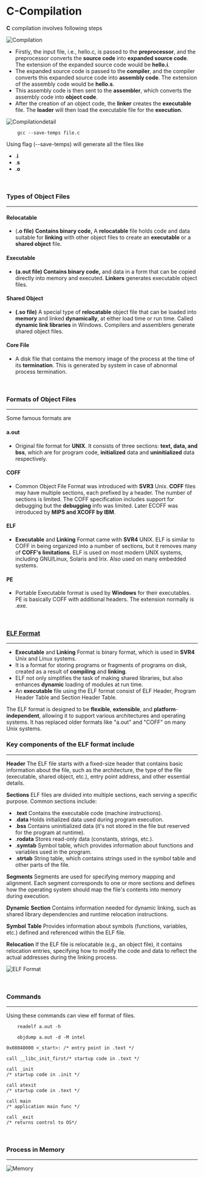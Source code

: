 # C-Compilation

**C** compilation involves following steps

<!-- image -->

![Compilation](../img/ccompilation.png)

<!-- Compilation detail -->

- Firstly, the input file, i.e., hello.c, is passed to the **preprocessor**, and the preprocessor converts the **source code** into **expanded source code**. The extension of the expanded source code would be **hello.i**.
- The expanded source code is passed to the **compiler**, and the compiler converts this expanded source code into **assembly code**. The extension of the assembly code would be **hello.s**.
- This assembly code is then sent to the **assembler**, which converts the assembly code into **object code**.
- After the creation of an object code, the **linker** creates the **executable** file. The **loader** will then load the executable file for the **execution**.

<!-- image -->

![Compilationdetail](../img/compilationc.jpg)

```
    gcc --save-temps file.c
```

Using flag (--save-temps) will generate all the files like 

- .**i**
- .**s**
- .**o**

<br>

### Types of Object Files
---

#### Relocatable 
- (**.o file)** **Contains binary code,** A **relocatable** file holds code and data suitable for **linking** with other object files to create an **executable** or a **shared object** file.

#### Executable

- **(a.out file) Contains binary code,** and data in a
form that can be copied directly into memory and executed. **Linkers**
generates executable object files.

#### Shared Object

- **(.so file)** A special type of **relocatable** object file
that can be loaded into **memory** and linked **dynamically**, at either load
time or run time. Called **dynamic link libraries** in Windows.
Compilers and assemblers generate shared object files.

#### Core File 

- A disk file that contains the memory image of the process at
the time of its **termination**. This is generated by system in case of
abnormal process termination.

<br>

### Formats of Object Files
---

Some famous formats are 

#### a.out

- Original file format for **UNIX**. It consists of three sections: **text, data, and bss**, which are for program code, **initialized** data and
**uninitialized** data respectively.

#### COFF

- Common Object File Format was introduced with **SVR3** Unix.
**COFF** files may have multiple sections, each prefixed by a
header. The number of sections is limited. The COFF
specification includes support for debugging but the **debugging**
info was limited. Later ECOFF was introduced by **MIPS and XCOFF by IBM**.

#### ELF

- **Executable** and **Linking** Format came with **SVR4** UNIX. ELF is
similar to COFF in being organized into a number of sections,
but it removes many of **COFF's** **limitations**. ELF is used on most
modern UNIX systems, including GNU/Linux, Solaris and Irix.
Also used on many embedded systems.

#### PE

- Portable Executable format is used by **Windows** for their executables. PE is basically COFF with additional headers. The extension normally is .exe.

<br>

### [ELF Format](http://www2.cs.uidaho.edu/~krings/CS270/Notes.S10/270-F10-04.pdf)
---

- **Executable** and **Linking** Format is binary format, which is used in
**SVR4** Unix and Linux systems.
- It is a format for storing programs or fragments of programs on
disk, created as a result of **compiling** and **linking**.
- ELF not only simplifies the task of making shared libraries, but
also enhances **dynamic** loading of modules at run time.
- An **executable** file using the ELF format consist of ELF Header,
Program Header Table and Section Header Table.

The ELF format is designed to be **flexible**, **extensible**, and **platform**-**independent**, allowing it to support various architectures and operating systems. It has replaced older formats like "a.out" and "COFF" on many Unix systems.

### Key components of the ELF format include
---

**Header** The ELF file starts with a fixed-size header that contains basic information about the file, such as the architecture, the type of the file (executable, shared object, etc.), entry point address, and other essential details.

**Sections** ELF files are divided into multiple sections, each serving a specific purpose. Common sections include:

- .**text** Contains the executable code (machine instructions).
- .**data** Holds initialized data used during program execution.
- .**bss** Contains uninitialized data (it's not stored in the file but reserved for the program at runtime).
- .**rodata** Stores read-only data (constants, strings, etc.).
- .**symtab** Symbol table, which provides information about functions and variables used in the program.
- .**strtab** String table, which contains strings used in the symbol table and other parts of the file.

**Segments** Segments are used for specifying memory mapping and alignment. Each segment corresponds to one or more sections and defines how the operating system should map the file's contents into memory during execution.

**Dynamic** **Section** Contains information needed for dynamic linking, such as shared library dependencies and runtime relocation instructions.

**Symbol** **Table** Provides information about symbols (functions, variables, etc.) defined and referenced within the ELF file.

**Relocation** If the ELF file is relocatable (e.g., an object file), it contains relocation entries, specifying how to modify the code and data to reflect the actual addresses during the linking process.

<!-- ELF image -->

![ELF Format](../img/elfformat.png)

<br>

### Commands
---

Using these commands can view elf format of files.

```
    readelf a.out -h
```

```
    objdump a.out -d -M intel
```

```
0x08048000 <_start>: /* entry point in .text */

call __libc_init_first/* startup code in .text */

call _init
/* startup code in .init */

call atexit
/* startup code in .text */

call main
/* application main func */

call _exit
/* returns control to OS*/
```

<br>

### Process in Memory
---

<!-- Process in memory image -->

![Memory](../img/memory.png)

<br>

